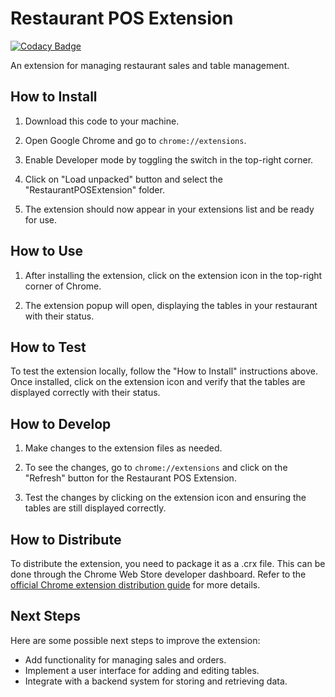 # Restaurant POS Extension

[![Codacy Badge](https://api.codacy.com/project/badge/Grade/875bf909f51a414cb86c30a24056d005)](https://app.codacy.com/gh/allyelvis/Accounting?utm_source=github.com&utm_medium=referral&utm_content=allyelvis/Accounting&utm_campaign=Badge_Grade)

An extension for managing restaurant sales and table management.

## How to Install

1. Download this code to your machine.

2. Open Google Chrome and go to `chrome://extensions`.

3. Enable Developer mode by toggling the switch in the top-right corner.

4. Click on "Load unpacked" button and select the "RestaurantPOSExtension" folder.

5. The extension should now appear in your extensions list and be ready for use.

## How to Use

1. After installing the extension, click on the extension icon in the top-right corner of Chrome.

2. The extension popup will open, displaying the tables in your restaurant with their status.

## How to Test

To test the extension locally, follow the "How to Install" instructions above. Once installed, click on the extension icon and verify that the tables are displayed correctly with their status.

## How to Develop

1. Make changes to the extension files as needed.

2. To see the changes, go to `chrome://extensions` and click on the "Refresh" button for the Restaurant POS Extension.

3. Test the changes by clicking on the extension icon and ensuring the tables are still displayed correctly.

## How to Distribute

To distribute the extension, you need to package it as a .crx file. This can be done through the Chrome Web Store developer dashboard. Refer to the [official Chrome extension distribution guide](https://developer.chrome.com/docs/extensions/mv3/hosting/) for more details.

## Next Steps

Here are some possible next steps to improve the extension:

- Add functionality for managing sales and orders.
- Implement a user interface for adding and editing tables.
- Integrate with a backend system for storing and retrieving data.
